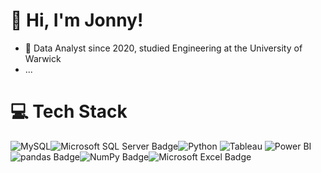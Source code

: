 # 👋 Hi, I'm Jonny!

- 🏫 Data Analyst since 2020, studied Engineering at the University of Warwick
- ...

# 💻 Tech Stack

![MySQL](https://img.shields.io/badge/mysql-4479A1.svg?style=for-the-badge&logo=mysql&logoColor=white)![Microsoft SQL Server Badge](https://img.shields.io/badge/Microsoft%20SQL%20Server-CC2927?logo=microsoftsqlserver&logoColor=fff&style=for-the-badge)![Python](https://img.shields.io/badge/python-3670A0?style=for-the-badge&logo=python&logoColor=ffdd54)  ![Tableau](https://img.shields.io/badge/Tableau-E97627?style=for-the-badge&logo=Tableau&logoColor=white) ![Power BI](https://img.shields.io/badge/PowerBI-F2C811?style=for-the-badge&logo=Power%20BI&logoColor=white)![pandas Badge](https://img.shields.io/badge/pandas-150458?logo=pandas&logoColor=fff&style=for-the-badge)![NumPy Badge](https://img.shields.io/badge/NumPy-013243?logo=numpy&logoColor=fff&style=for-the-badge)![Microsoft Excel Badge](https://img.shields.io/badge/Microsoft%20Excel-217346?logo=microsoftexcel&logoColor=fff&style=for-the-badge)
